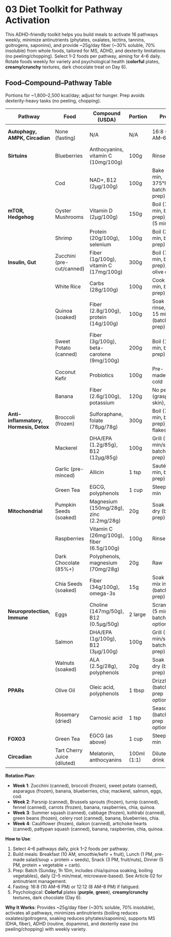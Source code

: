 # 03 Diet Toolkit for Pathway Activation

This ADHD-friendly toolkit helps you build meals to activate 16 pathways weekly, minimize antinutrients (phytates, oxalates, lectins, tannins, goitrogens, saponins), and provide ~25g/day fiber (~30% soluble, 70% insoluble) from whole foods, tailored for MS, ADHD, and dexterity limitations (no peeling/chopping). Select 1–2 foods per pathway, aiming for 4–6 daily. Rotate foods weekly for variety and psychological health (**colorful** plates, **creamy/crunchy** textures, dark chocolate treat on Day 6).

## Food–Compound–Pathway Table
Portions for ~1,800–2,500 kcal/day; adjust for hunger. Prep avoids dexterity-heavy tasks (no peeling, chopping).

| **Pathway**                  | **Food**                     | **Compound (USDA)**                  | **Portion** | **Prep**                                   | **Notes**                                    |
|------------------------------|------------------------------|--------------------------------------|-------------|--------------------------------------------|-----------------------------------------------|
| **Autophagy, AMPK, Circadian**| None (fasting)               | N/A                                  | N/A         | 16:8 (10 AM–6 PM)                         | Water or chamomile tea (steep 2 min).        |
| **Sirtuins**                 | Blueberries                  | Anthocyanins, vitamin C (10mg/100g)  | 100g        | Rinse, raw                                | **Purple**, soluble fiber ~1.4g.             |
|                              | Cod                          | NAD+, B12 (2µg/100g)                 | 100g        | Bake (15 min, 375°F, batch prep)          | **Comfort**; neuroprotection.                |
| **mTOR, Hedgehog**           | Oyster Mushrooms             | Vitamin D (2µg/100g)                 | 150g        | Boil (7 min, batch prep), grill (5 min)   | Low protein for mTOR.                        |
|                              | Shrimp                       | Protein (20g/100g), selenium         | 100g        | Boil (3 min, batch prep)                  | Simple prep.                                 |
| **Insulin, Gut**             | Zucchini (pre-cut/canned)    | Fiber (1g/100g), vitamin C (17mg/100g)| 300g       | Boil (7 min, batch prep), olive oil       | **Green**, insoluble fiber ~3g.              |
|                              | White Rice                   | Carbs (28g/100g)                     | 100g        | Cook (15 min, batch prep)                 | Low phytates; **comfort**, fiber ~0.4g.      |
|                              | Quinoa (soaked)              | Fiber (2.8g/100g), protein (14g/100g)| 100g        | Soak 8h, rinse, boil 15 min (batch prep)  | Soluble/insoluble fiber ~2.8g, low saponins. |
|                              | Sweet Potato (canned)        | Fiber (3g/100g), beta-carotene (9mg/100g) | 200g   | Boil (10 min, batch prep)                 | **Orange**, soluble/insoluble ~4g.           |
|                              | Coconut Kefir                | Probiotics                           | 100g        | Pre-made, cold                            | **Creamy**; ADHD gut-brain, fiber 0g.        |
|                              | Banana                       | Fiber (2.6g/100g), potassium         | 120g        | No peel (grasp/pull skin), raw            | **Sweet**, soluble fiber ~3g.                |
| **Anti-inflammatory, Hormesis, Detox** | Broccoli (frozen) | Sulforaphane, folate (78µg/78g)      | 300g        | Boil (7 min, batch prep), chili flakes    | **Green**, insoluble/soluble ~4.5g, low goitrogens. |
|                              | Mackerel                     | DHA/EPA (1.2g/85g), B12 (12µg/85g)   | 100g        | Grill (5 min/side, batch prep)            | **Comfort**, neuroprotection, fiber 0g.      |
|                              | Garlic (pre-minced)          | Allicin                              | 1 tsp       | Sauté (2 min, batch prep)                 | **Bold** flavor, fiber 0g.                   |
|                              | Green Tea                    | EGCG, polyphenols                    | 1 cup       | Steep 2 min                               | **Calming**; FOXO3, fiber 0g.                |
| **Mitochondrial**            | Pumpkin Seeds (soaked)       | Magnesium (150mg/28g), zinc (2.2mg/28g) | 20g      | Soak 8h, dry (batch prep)                 | **Crunchy**, insoluble fiber ~1g.            |
|                              | Raspberries                  | Vitamin C (26mg/100g), fiber (6.5g/100g) | 100g    | Rinse, raw                                | **Red**, soluble/insoluble ~3g.              |
|                              | Dark Chocolate (85%+)        | Polyphenols, magnesium (70mg/28g)    | 20g         | Raw                                       | **Treat**; ADHD dopamine, fiber 0g.          |
|                              | Chia Seeds (soaked)          | Fiber (34g/100g), omega-3s           | 15g         | Soak 8h, mix in (batch prep)              | **Gel-like**, soluble fiber ~5g, low phytates. |
| **Neuroprotection, Immune**  | Eggs                         | Choline (147mg/50g), B12 (0.5µg/50g) | 2 large     | Scramble (5 min, batch prep optional)     | **Comfort**; MS nerve support, fiber 0g.     |
|                              | Salmon                       | DHA/EPA (1g/100g), B12 (3µg/100g)    | 100g        | Grill (5 min/side, batch prep)            | **Comfort**, MS inflammation, fiber 0g.      |
|                              | Walnuts (soaked)             | ALA (2.5g/28g), polyphenols          | 20g         | Soak 8h, dry (batch prep)                 | **Crunchy**, insoluble fiber ~1g.            |
| **PPARs**                    | Olive Oil                    | Oleic acid, polyphenols              | 1 tbsp      | Drizzle (batch prep optional)             | Anti-inflammatory, fiber 0g.                 |
|                              | Rosemary (dried)             | Carnosic acid                        | 1 tsp       | Season (batch prep optional)              | Aromatic, fiber 0g.                          |
| **FOXO3**                    | Green Tea                    | EGCG (as above)                      | 1 cup       | Steep 2 min                               | Dual-purpose, fiber 0g.                      |
| **Circadian**                | Tart Cherry Juice (diluted)  | Melatonin, anthocyanins              | 100ml (1:1) | Dilute, drink                             | **Refreshing**, ADHD sleep, fiber 0g.        |

**Rotation Plan**:
- **Week 1**: Zucchini (canned), broccoli (frozen), sweet potato (canned), asparagus (frozen), banana, blueberries, chia; mackerel, salmon, eggs, cod.
- **Week 2**: Parsnip (canned), Brussels sprouts (frozen), turnip (canned), fennel (canned), carrots (frozen), banana, raspberries, chia, quinoa.
- **Week 3**: Summer squash (canned), cabbage (frozen), kohlrabi (canned), green beans (frozen), celery root (canned), banana, blueberries, chia.
- **Week 4**: Cauliflower (frozen), daikon (canned), artichoke hearts (canned), pattypan squash (canned), banana, raspberries, chia, quinoa.

**How to Use**:
1. Select 4–6 pathways daily, pick 1–2 foods per pathway.
2. Build meals: Breakfast (10 AM, smoothie/kefir + fruit), Lunch (1 PM, pre-made salad/soup + protein + seeds), Snack (3 PM, fruit/nuts), Dinner (5 PM, protein + vegetable + carb).
3. Prep: Batch (Sunday, 1h 10m, includes chia/quinoa soaking, boiling vegetables), daily (2–5 min/meal, microwave-based). See Article 02 for antinutrient management.
4. Fasting: 16:8 (10 AM–6 PM) or 12:12 (8 AM–8 PM) if fatigued.
5. Psychological: **Colorful** plates (**purple**, **green**), **creamy/crunchy** textures, dark chocolate (Day 6).

**Why It Works**: Provides ~25g/day fiber (~30% soluble, 70% insoluble), activates all pathways, minimizes antinutrients (boiling reduces oxalates/goitrogens, soaking reduces phytates/saponins), supports MS (DHA, fiber), ADHD (routine, dopamine), and dexterity ease (no peeling/chopping) with weekly variety.